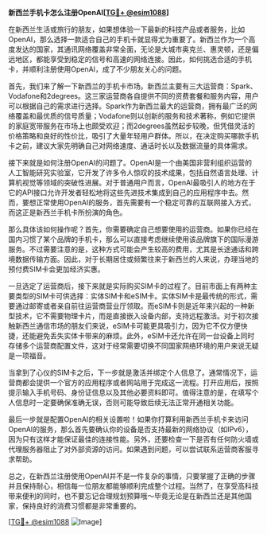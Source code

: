 **新西兰手机卡怎么注册OpenAI[[TG💪+ @esim1088](https://t.me/s/esim1088)]**

在新西兰生活或旅行的朋友，如果想体验一下最新的科技产品或者服务，比如OpenAI，那么选择一款适合自己的手机卡就显得尤为重要了。新西兰作为一个高度发达的国家，其通讯网络覆盖非常全面，无论是大城市奥克兰、惠灵顿，还是偏远地区，都能享受到稳定的信号和高速的网络连接。因此，如何挑选合适的手机卡，并顺利注册使用OpenAI，成了不少朋友关心的问题。

首先，我们来了解一下新西兰的手机卡市场。新西兰主要有三大运营商：Spark、Vodafone和2degrees。这三家运营商各自提供不同的资费套餐和服务内容，用户可以根据自己的需求进行选择。Spark作为新西兰最大的运营商，拥有最广泛的网络覆盖和最优质的信号质量；Vodafone则以创新的服务和技术著称，例如它提供的家庭宽带服务在市场上也颇受欢迎；而2degrees虽然起步较晚，但凭借灵活的价格策略和良好的性价比，吸引了大量年轻用户群体。所以，在决定购买哪款手机卡之前，建议大家先明确自己对网络速度、通话时长以及数据流量的具体需求。

接下来就是如何注册OpenAI的问题了。OpenAI是一个由美国非营利组织运营的人工智能研究实验室，它开发了许多令人惊叹的技术成果，包括自然语言处理、计算机视觉等领域的突破性进展。对于普通用户而言，OpenAI最吸引人的地方在于它的API接口允许开发者轻松地将这些先进技术集成到自己的应用程序中去。然而，要想正常使用OpenAI的服务，首先需要有一个稳定可靠的互联网接入方式，而这正是新西兰手机卡所扮演的角色。

那么具体该如何操作呢？首先，你需要确定自己想要使用的运营商。如果你已经在国内习惯了某个品牌的手机卡，那么可以直接考虑继续使用该品牌旗下的国际漫游服务。不过需要注意的是，这种方式可能会产生较高的费用，尤其是长途通话和跨境数据传输方面。因此，对于长期居住或频繁往来于新西兰的人来说，办理当地的预付费SIM卡会更加经济实惠。

一旦选定了运营商后，接下来就是实际购买SIM卡的过程了。目前市面上有两种主要类型的SIM卡可供选择：实体SIM卡和eSIM卡。实体SIM卡是最传统的形式，需要通过邮寄或者亲自前往运营商营业厅领取。而eSIM卡则是近年来兴起的一种新型技术，它不需要物理卡片，而是直接嵌入设备内部，支持远程激活。对于初次接触新西兰通信市场的朋友们来说，eSIM卡可能更具吸引力，因为它不仅方便快捷，还能避免丢失实体卡带来的麻烦。此外，eSIM卡还允许在同一台设备上同时存储多个运营商配置文件，这对于经常需要切换不同国家网络环境的用户来说无疑是一项福音。

当拿到了心仪的SIM卡之后，下一步就是激活并绑定个人信息了。通常情况下，运营商都会提供一个官方的应用程序或者网站用于完成这一流程。打开应用后，按照提示输入手机号码、身份证信息以及其他必要资料即可。值得注意的是，在填写个人信息时一定要确保准确无误，否则可能导致后续无法正常开通相关功能。

最后一步就是配置OpenAI的相关设置啦！如果你打算利用新西兰手机卡来访问OpenAI的服务，那么首先要确认你的设备是否支持最新的网络协议（如IPv6），因为只有这样才能保证最佳的连接性能。另外，还要检查一下是否有任何防火墙或代理服务器阻止了对外部资源的访问。如果遇到问题，可以尝试联系运营商客服寻求帮助。

总之，在新西兰注册使用OpenAI并不是一件复杂的事情，只要掌握了正确的步骤并且保持耐心，相信每一位朋友都能够顺利完成整个过程。当然了，在享受高科技带来便利的同时，也不要忘记合理规划预算哦～毕竟无论是在新西兰还是其他国家，保持良好的消费习惯都是非常重要的。

[[TG💪+ @esim1088](https://t.me/s/esim1088) ![Image](https://i.postimg.cc/4NQfJmqS/Snipaste-2025-05-13-00-14-12.png)]
